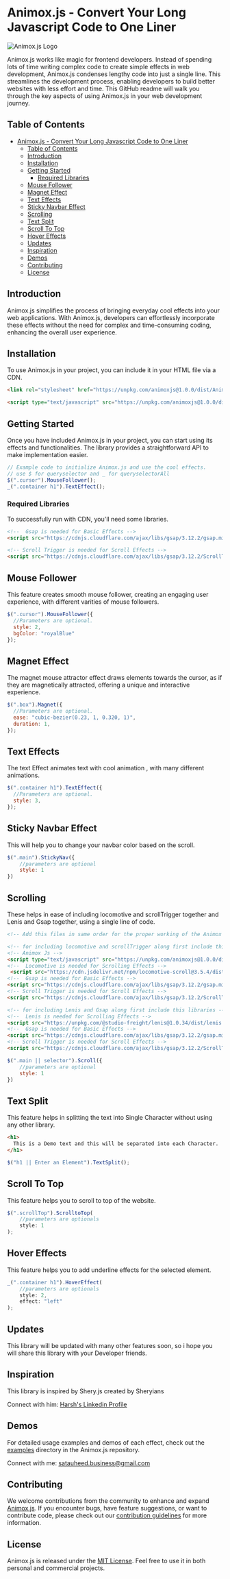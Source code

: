 # Animox.js - Convert Your Long Javascript Code to One Liner 

![Animox.js Logo]()

Animox.js works like magic for frontend developers. Instead of spending lots of time writing complex code to create simple effects in web development, Animox.js condenses lengthy code into just a single line. This streamlines the development process, enabling developers to build better websites with less effort and time. This GitHub readme will walk you through the key aspects of using Animox.js in your web development journey.

## Table of Contents

- [Animox.js - Convert Your Long Javascript Code to One Liner](#animoxjs---convert-your-long-javascript-code-to-one-liner)
  - [Table of Contents](#table-of-contents)
  - [Introduction](#introduction)
  - [Installation](#installation)
  - [Getting Started](#getting-started)
    - [Required Libraries](#required-libraries)
  - [Mouse Follower](#mouse-follower)
  - [Magnet Effect](#magnet-effect)
  - [Text Effects](#text-effects)
  - [Sticky Navbar Effect](#sticky-navbar-effect)
  - [Scrolling](#scrolling)
  - [Text Split](#text-split)
  - [Scroll To Top](#scroll-to-top)
  - [Hover Effects](#hover-effects)
  - [Updates](#updates)
  - [Inspiration](#inspiration)
  - [Demos](#demos)
  - [Contributing](#contributing)
  - [License](#license)

## Introduction

Animox.js simplifies the process of bringing everyday cool effects into your web applications. With Animox.js, developers can effortlessly incorporate these effects without the need for complex and time-consuming coding, enhancing the overall user experience.

## Installation

To use Animox.js in your project, you can include it in your HTML file via a CDN.

```html
<link rel="stylesheet" href="https://unpkg.com/animoxjs@1.0.0/dist/AnimoxMinified.css">
```

```html
<script type="text/javascript" src="https://unpkg.com/animoxjs@1.0.0/dist/AnimoxMinified.js"></script>
```

## Getting Started

Once you have included Animox.js in your project, you can start using its effects and functionalities. The library provides a straightforward API to make implementation easier.

```javascript
// Example code to initialize Animox.js and use the cool effects.
// use $ for queryselector and _ for queryselectorAll
$(".cursor").MouseFollower();
_(".container h1").TextEffect();
```

### Required Libraries

To successfully run with CDN, you'll need some libraries.

```html
<!--  Gsap is needed for Basic Effects -->
<script src="https://cdnjs.cloudflare.com/ajax/libs/gsap/3.12.2/gsap.min.js"></script>

<!-- Scroll Trigger is needed for Scroll Effects -->
<script src="https://cdnjs.cloudflare.com/ajax/libs/gsap/3.12.2/ScrollTrigger.min.js"></script>
```

## Mouse Follower

This feature creates smooth mouse follower, creating an engaging user experience, with different varities of mouse followers.

```javascript
$(".cursor").MouseFollower({
  //Parameters are optional.
  style: 2,
  bgColor: "royalBlue"
});
```
## Magnet Effect

The magnet mouse attractor effect draws elements towards the cursor, as if they are magnetically attracted, offering a unique and interactive experience.

```javascript
$(".box").Magnet({
  //Parameters are optional.
  ease: "cubic-bezier(0.23, 1, 0.320, 1)",
  duration: 1,
});
```

## Text Effects

The text Effect animates text with cool animation , with many different animations.

```javascript
$(".container h1").TextEffect({
  //Parameters are optional.
  style: 3,
});
```

## Sticky Navbar Effect

This will help you to change your navbar color based on the scroll.

```javascript
$(".main").StickyNav({
    //parameters are optional
    style: 1
})
```

## Scrolling

These helps in ease of including locomotive and scrollTrigger together and Lenis and Gsap together, using a single line of code.

```html
<!-- Add this files in same order for the proper working of the Animox library -->

<!-- for including locomotive and scrollTrigger along first include this libraries -->
<!-- Animox Js -->
<script type="text/javascript" src="https://unpkg.com/animoxjs@1.0.0/dist/AnimoxMinified.js"></script>
<!--  Locomotive is needed for Scrolling Effects -->
 <script src="https://cdn.jsdelivr.net/npm/locomotive-scroll@3.5.4/dist/locomotive-scroll.js"></script> 
<!--  Gsap is needed for Basic Effects -->
<script src="https://cdnjs.cloudflare.com/ajax/libs/gsap/3.12.2/gsap.min.js"></script>
<!-- Scroll Trigger is needed for Scroll Effects -->
<script src="https://cdnjs.cloudflare.com/ajax/libs/gsap/3.12.2/ScrollTrigger.min.js"></script>

<!-- for including Lenis and Gsap along first include this libraries -->
<!--  Lenis is needed for Scrolling Effects -->
<script src="https://unpkg.com/@studio-freight/lenis@1.0.34/dist/lenis.min.js"></script> 
<!--  Gsap is needed for Basic Effects -->
<script src="https://cdnjs.cloudflare.com/ajax/libs/gsap/3.12.2/gsap.min.js"></script>
<!-- Scroll Trigger is needed for Scroll Effects -->
<script src="https://cdnjs.cloudflare.com/ajax/libs/gsap/3.12.2/ScrollTrigger.min.js"></script>
```

```javascript
$(".main || selector").Scroll({
    //parameters are optional
    style: 1
})
```

## Text Split

This feature helps in splitting the text into Single Character without using any other library. 

```html
<h1>
  This is a Demo text and this will be separated into each Character.
</h1>
```

```javascript
$("h1 || Enter an Element").TextSplit();
```
## Scroll To Top

This feature helps you to scroll to top of the website. 

```javascript
$(".scrollTop").ScrolltoTop(
    //parameters are optionals
    style: 1
);
```
## Hover Effects

This feature helps you to add underline effects for the selected element. 

```javascript
_(".container h1").HoverEffect(
    //parameters are optionals
    style: 2,
    effect: "left"
);
```
## Updates

This library will be updated with many other features soon, so i hope you will share this library with your Developer friends.


## Inspiration

This library is inspired by Shery.js created by Sheryians 

Connect with him: [Harsh&#39;s Linkedin Profile](https://www.linkedin.com/in/harsh-sharma-924629147/)


## Demos

For detailed usage examples and demos of each effect, check out the [examples](/examples/) directory in the Animox.js repository.


Connect with me: satauheed.business@gmail.com

## Contributing

We welcome contributions from the community to enhance and expand [Animox.js](https://github.com/your-repo-link). If you encounter bugs, have feature suggestions, or want to contribute code, please check out our [contribution guidelines](contribution.md) for more information.

## License

Animox.js is released under the [MIT License](license.md). Feel free to use it in both personal and commercial projects.